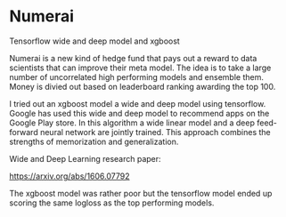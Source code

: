 # Numerai
Tensorflow wide and deep model and xgboost


Numerai is a new kind of hedge fund that pays out a reward to data scientists that can improve their meta model.
The idea is to take a large number of uncorrelated high performing models and ensemble them.
Money is divied out based on leaderboard ranking awarding the top 100.

I tried out an xgboost model a wide and deep model using tensorflow.  Google has used this wide and deep model to
recommend apps on the Google Play store. In this algorithm a wide linear model and a deep feed-forward neural
network are jointly trained.  This approach combines the strengths of memorization and generalization.

Wide and Deep Learning research paper:

https://arxiv.org/abs/1606.07792

The xgboost model was rather poor but the tensorflow model ended up scoring the same logloss as the top 
performing models. 

